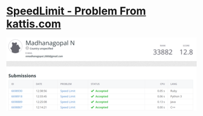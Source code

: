 # [SpeedLimit - Problem From kattis.com](https://open.kattis.com/problems/speedlimit)

![SpeedLimit](/SpeedLimit/image.png)

